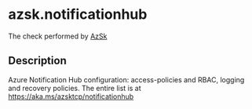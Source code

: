 # azsk.notificationhub

The check performed by [AzSk](https://azsk.azurewebsites.net/)

## Description

Azure Notification Hub configuration: access-policies and RBAC, logging and recovery policies. The entire list is at https://aka.ms/azsktcp/notificationhub
